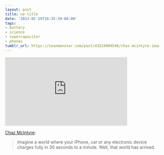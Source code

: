 ```yaml
---
layout: post
title: no title
date: '2013-02-19T16:35:39-08:00'
tags:
- battery
- science
- supercapacitor
- phones
tumblr_url: https://seanmonstar.com/post/43524904546/chaz-mcintyre-imagine-a-world-where-your
---
```

<iframe src="https://player.vimeo.com/video/51873011?h=11ec9dd205&amp;title=0&amp;byline=0&amp;portrait=0&amp;app_id=122963" width="400" height="225" frameborder="0" allow="autoplay; fullscreen; picture-in-picture" allowfullscreen title="The Super Supercapacitor | Brian Golden Davis"></iframe>  

[Chaz McIntyre](http://chazmcintyre.com/post/43492497478):

> Imagine a world where your iPhone, car or any electronic device charges fully in 30 seconds to a minute. Well, that world has arrived.

